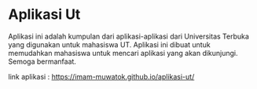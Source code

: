 # Aplikasi Ut

Aplikasi ini adalah kumpulan dari aplikasi-aplikasi dari Universitas Terbuka yang digunakan untuk mahasiswa UT. Aplikasi ini dibuat untuk memudahkan mahasiswa untuk mencari aplikasi yang akan dikunjungi. Semoga bermanfaat.

link aplikasi : https://imam-muwatok.github.io/aplikasi-ut/

